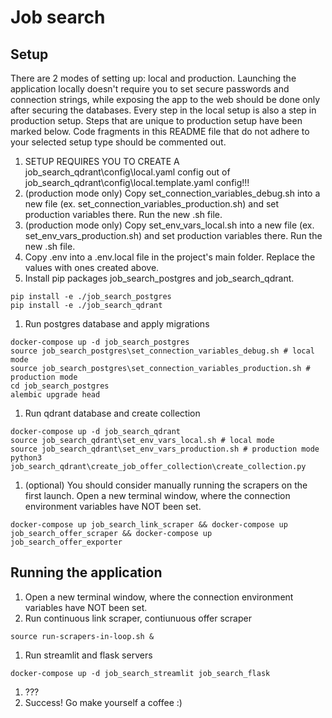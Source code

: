 # Job search
## Setup
There are 2 modes of setting up: local and production. Launching the application locally doesn't require you to set secure passwords and connection strings, while exposing the app to the web should be done only after securing the databases. Every step in the local setup is also a step in production setup. Steps that are unique to production setup have been marked below. Code fragments in this README file that do not adhere to your selected setup type should be commented out.
1. SETUP REQUIRES YOU TO CREATE A job_search_qdrant\config\local.yaml config out of job_search_qdrant\config\local.template.yaml config!!!
1. (production mode only) Copy set_connection_variables_debug.sh into a new file (ex. set_connection_variables_production.sh) and set production variables there. Run the new .sh file.
1. (production mode only) Copy set_env_vars_local.sh into a new file (ex. set_env_vars_production.sh) and set production variables there. Run the new .sh file.
1. Copy .env into a .env.local file in the project's main folder. Replace the values with ones created above.
1. Install pip packages job_search_postgres and job_search_qdrant.
```
pip install -e ./job_search_postgres
pip install -e ./job_search_qdrant
```
1. Run postgres database and apply migrations
```
docker-compose up -d job_search_postgres
source job_search_postgres\set_connection_variables_debug.sh # local mode
source job_search_postgres\set_connection_variables_production.sh # production mode
cd job_search_postgres
alembic upgrade head
```
1. Run qdrant database and create collection
```
docker-compose up -d job_search_qdrant
source job_search_qdrant\set_env_vars_local.sh # local mode
source job_search_qdrant\set_env_vars_production.sh # production mode
python3 job_search_qdrant\create_job_offer_collection\create_collection.py
```
1. (optional) You should consider manually running the scrapers on the first launch. Open a new terminal window, where the connection environment variables have NOT been set.
```
docker-compose up job_search_link_scraper && docker-compose up job_search_offer_scraper && docker-compose up job_search_offer_exporter
```
## Running the application
1. Open a new terminal window, where the connection environment variables have NOT been set.
1. Run continuous link scraper, contiunuous offer scraper
```
source run-scrapers-in-loop.sh &
```
1. Run streamlit and flask servers
```
docker-compose up -d job_search_streamlit job_search_flask
```
1. ???
1. Success! Go make yourself a coffee :)
